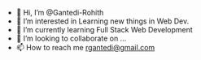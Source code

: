 - 👋 Hi, I’m @Gantedi-Rohith
- 👀 I’m interested in Learning new things in Web Dev.
- 🌱 I’m currently learning Full Stack Web Development
- 💞️ I’m looking to collaborate on ...
- 📫 How to reach me rgantedi@gmail.com

<!---
Gantedi-Rohith/Gantedi-Rohith is a ✨ special ✨ repository because its `README.md` (this file) appears on your GitHub profile.
You can click the Preview link to take a look at your changes.
--->
